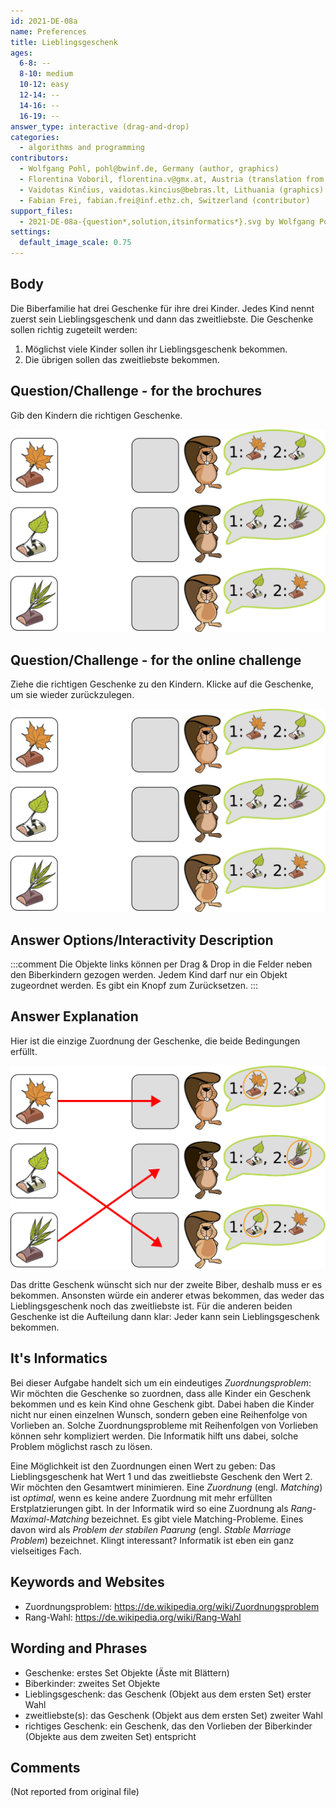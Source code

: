 ```yaml
---
id: 2021-DE-08a
name: Preferences
title: Lieblingsgeschenk
ages:
  6-8: --
  8-10: medium
  10-12: easy
  12-14: --
  14-16: --
  16-19: --
answer_type: interactive (drag-and-drop)
categories:
  - algorithms and programming
contributors:
  - Wolfgang Pohl, pohl@bwinf.de, Germany (author, graphics)
  - Florentina Voboril, florentina.v@gmx.at, Austria (translation from English into German, graphics)
  - Vaidotas Kinčius, vaidotas.kincius@bebras.lt, Lithuania (graphics)
  - Fabian Frei, fabian.frei@inf.ethz.ch, Switzerland (contributor)
support_files:
  - 2021-DE-08a-{question*,solution,itsinformatics*}.svg by Wolfgang Pohl, originals by Vaidotas Kinčius, adapted by Florentina Voboril
settings:
  default_image_scale: 0.75
---
```



## Body

Die Biberfamilie hat drei Geschenke für ihre drei Kinder. Jedes Kind nennt zuerst sein Lieblingsgeschenk und dann das zweitliebste. Die Geschenke sollen richtig zugeteilt werden:

1. Möglichst viele Kinder sollen ihr Lieblingsgeschenk bekommen.
2. Die übrigen sollen das zweitliebste bekommen.


## Question/Challenge - for the brochures

Gib den Kindern die richtigen Geschenke.

![](graphics/2021-DE-08a-question-compatible.svg "Aufgabe")


## Question/Challenge - for the online challenge

Ziehe die richtigen Geschenke zu den Kindern. Klicke auf die Geschenke, um sie wieder zurückzulegen.

![](interactivity/2021-DE-08a-question-interactive.svg "question 2021-DE-08a")


## Answer Options/Interactivity Description

<!-- empty -->

:::comment
Die Objekte links können per Drag & Drop in die Felder neben den Biberkindern gezogen werden. Jedem Kind darf nur ein Objekt zugeordnet werden. Es gibt ein Knopf zum Zurücksetzen.
:::


## Answer Explanation

Hier ist die einzige Zuordnung der Geschenke, die beide Bedingungen erfüllt.

![](graphics/2021-DE-08a-solution-compatible.svg "Lösung")

Das dritte Geschenk wünscht sich nur der zweite Biber, deshalb muss er es bekommen. Ansonsten würde ein anderer etwas bekommen, das weder das Lieblingsgeschenk noch das zweitliebste ist. Für die anderen beiden Geschenke ist die Aufteilung dann klar: Jeder kann sein Lieblingsgeschenk bekommen.


## It's Informatics

Bei dieser Aufgabe handelt sich um ein eindeutiges _Zuordnungsproblem_: Wir möchten die Geschenke so zuordnen, dass alle Kinder ein Geschenk bekommen und es kein Kind ohne Geschenk gibt. Dabei haben die Kinder nicht nur einen einzelnen Wunsch, sondern geben eine Reihenfolge von Vorlieben an. Solche Zuordnungsprobleme mit Reihenfolgen von Vorlieben können sehr kompliziert werden. Die Informatik hilft uns dabei, solche Problem möglichst rasch zu lösen.

Eine Möglichkeit ist den Zuordnungen einen Wert zu geben: Das Lieblingsgeschenk hat Wert 1 und das zweitliebste Geschenk den Wert 2. Wir möchten den Gesamtwert minimieren. Eine _Zuordnung_ (engl. _Matching_) ist _optimal_, wenn es keine andere Zuordnung mit mehr erfüllten Erstplatzierungen gibt. In der Informatik wird so eine Zuordnung als _Rang-Maximal-Matching_ bezeichnet.  Es gibt viele Matching-Probleme.  Eines davon wird als _Problem der stabilen Paarung_ (engl. _Stable Marriage Problem_) bezeichnet. Klingt interessant? Informatik ist eben ein ganz vielseitiges Fach.


## Keywords and Websites

 - Zuordnungsproblem: https://de.wikipedia.org/wiki/Zuordnungsproblem
 - Rang-Wahl: https://de.wikipedia.org/wiki/Rang-Wahl


## Wording and Phrases

- Geschenke: erstes Set Objekte (Äste mit Blättern)
- Biberkinder: zweites Set Objekte
- Lieblingsgeschenk: das Geschenk (Objekt aus dem ersten Set) erster Wahl 
- zweitliebste(s): das Geschenk (Objekt aus dem ersten Set) zweiter Wahl
- richtiges Geschenk: ein Geschenk, das den Vorlieben der Biberkinder (Objekte aus dem zweiten Set) entspricht

## Comments

(Not reported from original file)

